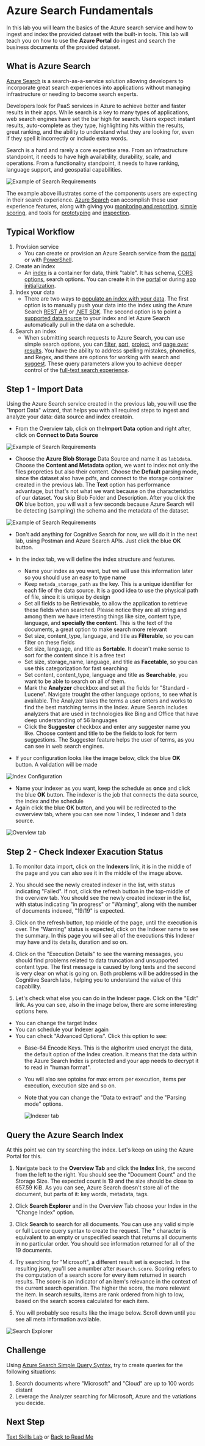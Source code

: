 # Azure Search Fundamentals

In this lab you will learn the basics of the Azure search service and how to ingest and index the provided dataset with the built-in tools. This lab will teach you on how to use the **Azure Portal** do ingest and search the business documents of the provided dataset.

## What is Azure Search

[Azure Search](https://docs.microsoft.com/en-us/azure/search/search-what-is-azure-search) is a search-as-a-service solution allowing developers to incorporate great search experiences into applications without managing infrastructure or needing to become search experts.

Developers look for PaaS services in Azure to achieve better and faster results in their apps. While search is a key to many types of applications, web search engines have set the bar high for search. Users expect: instant results, auto-complete as they type, highlighting hits within the results, great ranking, and the ability to understand what they are looking for, even if they spell it incorrectly or include extra words.

Search is a hard and rarely a core expertise area. From an infrastructure standpoint, it needs to have high availability, durability, scale, and operations. From a functionality standpoint, it needs to have ranking, language support, and geospatial capabilities.

![Example of Search Requirements](../resources/images/lab-azure-search/example.png)

The example above illustrates some of the components users are expecting in their search experience. [Azure Search](https://docs.microsoft.com/en-us/azure/search/search-what-is-azure-search) can accomplish these user experience features, along with giving you [monitoring and reporting](https://docs.microsoft.com/en-us/azure/search/search-traffic-analytics), [simple scoring](https://docs.microsoft.com/en-us/rest/api/searchservice/add-scoring-profiles-to-a-search-index), and tools for [prototyping](https://docs.microsoft.com/en-us/azure/search/search-import-data-portal) and [inspection](https://docs.microsoft.com/en-us/azure/search/search-explorer).

## Typical Workflow

1. Provision service
    - You can create or provision an Azure Search service from the [portal](https://docs.microsoft.com/en-us/azure/search/search-create-service-portal) or with [PowerShell](https://docs.microsoft.com/en-us/azure/search/search-manage-powershell).
1. Create an index
    - An [index](https://docs.microsoft.com/en-us/azure/search/search-what-is-an-index) is a container for data, think "table". It has schema, [CORS options](https://docs.microsoft.com/en-us/aspnet/core/security/cors), search options. You can create it in the [portal](https://docs.microsoft.com/en-us/azure/search/search-create-index-portal) or during [app initialization](https://docs.microsoft.com/en-us/azure/search/search-create-index-dotnet).
1. Index your data
    - There are two ways to [populate an index with your data](https://docs.microsoft.com/en-us/azure/search/search-what-is-data-import). The first option is to manually push your data into the index using the Azure Search [REST API](https://docs.microsoft.com/en-us/azure/search/search-import-data-rest-api) or [.NET SDK](https://docs.microsoft.com/en-us/azure/search/search-import-data-dotnet). The second option is to point a [supported data source](https://docs.microsoft.com/en-us/azure/search/search-import-data-portal) to your index and let Azure Search automatically pull in the data on a schedule.
1. Search an index
    - When submitting search requests to Azure Search, you can use simple search options, you can [filter](https://docs.microsoft.com/en-us/azure/search/search-filters), [sort](https://docs.microsoft.com/en-us/rest/api/searchservice/add-scoring-profiles-to-a-search-index), [project](https://docs.microsoft.com/en-us/azure/search/search-faceted-navigation), and [page over results](https://docs.microsoft.com/en-us/azure/search/search-pagination-page-layout). You have the ability to address spelling mistakes, phonetics, and Regex, and there are options for working with search and [suggest](https://docs.microsoft.com/en-us/rest/api/searchservice/suggesters). These query parameters allow you to achieve deeper control of the [full-text search experience](https://docs.microsoft.com/en-us/azure/search/search-query-overview).

## Step 1 - Import Data

Using the Azure Search service created in the previous lab, you will use the "Import Data" wizard, that helps you with all required steps to ingest and analyze your data: data source and index creatoin.

- From the Overview tab, click on the**Import Data** option and right after, click on **Connect to Data Source**

![Example of Search Requirements](../resources/images/lab-azure-search/import-data.png)

- Choose the **Azure Blob Storage** Data Source and name it as `lab1data`. Choose the **Content and Metadata** option, we want to index not only the files propreties but also their content. Choose the **Default** parsing mode, since the dataset also have pdfs, and connect to the storage container created in the previous lab. The **Text** option has performance advantage, but that's not what we want because on the characteristics of our dataset. You skip Blob Folder and Description. After you click the **OK** blue botton, you will wait a few seconds because Azure Search will be detecting (sampling) the schema and the metadata of the dataset.

![Example of Search Requirements](../resources/images/lab-azure-search/data-source.png)

- Don't add anything for Cognitive Search for now, we will do it in the next lab, using Postman and Azure Search APIs. Just click the blue **OK** button.

- In the index tab, we will define the index structure and features.
  - Name your index as you want, but we will use this information later so you should use an easy to type name
  - Keep `metada_storage_path` as the key. This is a unique identifier for each file of the data source. It is a good idea to use the physical path of file, since it is unique by design
  - Set all fields to be Retrievable, to allow the application to retrieve these fields when searched. Please notice they are all string and among them we have interesting things like size, content type, language, and **specially the content**. This is the text of the documents, a great option to make search more relevant
  - Set size, content_type, language, and title as **Filterable**, so you can filter on these fields
  - Set size, language, and title as **Sortable**. It doesn't make sense to sort for the content since it is a free text
  - Set size, storage_name, language, and title as **Facetable**, so you can use this categorization for fast searching
  - Set content, content_type, language and title as **Searchable**, you want to be able to search on all of them.
  - Mark the **Analyzer** checkbox and set all the fields for "Standard - Lucene". Navigate trought the other language options, to see what is available. The Analyzer takes the terms a user enters and works to find the best matching terms in the Index. Azure Search includes analyzers that are used in technologies like Bing and Office that have deep understanding of 56 languages
  - Click the **Suggester** checkbox and enter any suggester name you like. Choose content and title to be the fields to look for term suggestions. The Suggester feature helps the user of terms, as you can see in web search engines.
- If your configuration looks like the image below, click the blue **OK** button. A validation will be made

![Index Configuration](../resources/images/lab-azure-search/index-settings.png)

- Name your indexer as you want,  keep the schedule as **once** and click the blue **OK** button. The indexer is the job that connects the data source, the index and the schedule
- Again click the blue **OK** button, and you will be redirected to the ovwerview tab, where you can see now 1 index, 1 indexer and 1 data source.

![Overview tab](../resources/images/lab-azure-search/redirect.png)

## Step 2 - Check Indexer Exacution Status

1. To monitor data import, click on the **Indexers** link, it is in the middle of the page and you can also see it in the middle of the image above.

1. You should see the newly created indexer in the list, with status indicating "Failed". If not, click the refresh button in the top-middle of the overview tab. You should see the newly created indexer in the list, with status indicating "in progress" or "Warning", along with the number of documents indexed, "19/19" is expected.

1. Click on the refresh button, top middle of the page, until the execution is over. The "Warning" status is expected, click on the Indexer name to see the summary. In this page you will see all of the executions this Indexer may have and its details, duration and so on.

1. Click on the "Execution Details" to see the warning messages, you should find problems related to data truncation and unsupported content type. The first message is caused by long texts and the second is very clear on what is going on. Both problems will be addressed in the Cognitive Search labs, helping you to understand the value of this capability.

1. Let's check what else you can do in the Indexer page. Click on the "Edit" link. As you can see, also in the image below, there are some interesting options here.

- You can change the target Index
- You can schedule your Indexer again
- You can check "Advanced Options". Click this option to see:
  - Base-64 Encode Keys. This is the alghoritm used encrypt the data, the default option of the Index creation. It means that the data within the Azure Search Index is protected and your app needs to decrypt it to read in "human format".
  - You will also see optoins for max errors per execution, items per execution, execution size and so on.
  - Note that you can change the "Data to extract" and the "Parsing mode" options.

    ![Indexer tab](../resources/images/lab-azure-search/indexer-advanced.png)

## Query the Azure Search Index

At this point we can try searching the index. Let's keep on using the Azure Portal for this.

1. Navigate back to the **Overview Tab** and click the **Index** link, the second from the left to the right. You should see the "Document Count" and the Storage Size. The expected count is 19 and the size should be close to 657.59 KiB. As you can see, Azure Search doesn't store all of the document, but parts of it: key words, metadata, tags.

1. Click **Search Explorer** and in the Overview Tab choose your Index in the "Change Index" option.

1. Click **Search** to search for all documents. You can use any valid simple or full Lucene query syntax to create the request. The * character is equivalent to an empty or unspecified search that returns all documents in no particular order. You should see information returned for all of the 19 documents.

1. Try searching for "Microsoft", a different result set is expected. In the resulting json, you'll see a number after `@search.score`. Scoring refers to the computation of a search score for every item returned in search results. The score is an indicator of an item's relevance in the context of the current search operation. The higher the score, the more relevant the item. In search results, items are rank ordered from high to low, based on the search scores calculated for each item.

1. You will probably see results like the image below. Scroll down until you see all meta information available.

![Search Explorer](../resources/images/lab-azure-search/search-explorer.png)

## Challenge

Using [Azure Search Simple Query Syntax](https://docs.microsoft.com/en-us/rest/api/searchservice/simple-query-syntax-in-azure-search), try to create queries for the following situations:

1. Search documents where "Microsoft" and "Cloud" are up to 100 words distant
1. Leverage the Analyzer searching for Microsoft, Azure and the vatiations you decide.

## Next Step

[Text Skills Lab](../labs/lab-text-skills.md) or
[Back to Read Me](../README.md)
